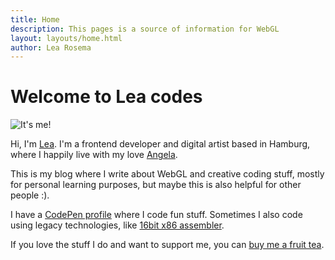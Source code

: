 ```yaml
---
title: Home
description: This pages is a source of information for WebGL
layout: layouts/home.html
author: Lea Rosema
---
```


# Welcome to Lea codes

<img src="https://avatars.githubusercontent.com/u/949950?v=4" class="avatar" alt="It's me!">

Hi, I'm [Lea](https://twitter.com/lea_rosema/). I'm a frontend developer and digital artist based in Hamburg, where I happily live with my love [Angela](https://twitter.com/agalliat/).

This is my blog where I write about WebGL and creative coding stuff,
mostly for personal learning purposes, but maybe this is also helpful for other people :).

I have a [CodePen profile](https://codepen.io/learosema/) where I code fun stuff.
Sometimes I also code using legacy technologies, like [16bit x86 assembler](https://gist.github.com/learosema/5b217f2cb8171c87c9a30a4a2957b31d).

If you love the stuff I do and want to support me, you can [buy me a fruit tea](https://ko-fi.com/learosema).
